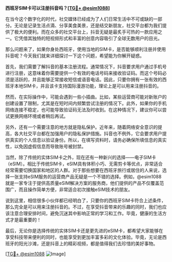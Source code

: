 **西班牙SIM卡可以注册抖音吗？[[TG💪+ @esim1088](https://t.me/s/esim1088)]**

在当今这个数字化的时代，社交媒体已经成为了人们日常生活中不可或缺的一部分。无论是记录生活点滴、分享美食美景，还是结交新朋友，社交平台都为我们提供了极大的便利。而在众多的社交平台上，抖音无疑是最炙手可热的一款应用之一。它凭借其独特的短视频形式和丰富的创意内容吸引了全球无数用户的目光。

那么问题来了，如果你身处西班牙，使用当地的SIM卡，是否能够顺利注册并使用抖音呢？今天我们就来详细探讨一下这个问题，希望能为你解开疑惑。

首先，我们需要了解抖音的基本注册流程。通常情况下，抖音要求用户通过手机号进行注册，这意味着你需要提供一个有效的电话号码来接收验证码。而这个号码必须是活跃的，并且能够正常接收短信或语音电话。因此，只要你拥有一张有效的西班牙本地SIM卡，并且该卡支持国际漫游功能，理论上是可以用来注册抖音的。

然而，在实际操作中，可能会遇到一些小插曲。比如，某些运营商可能对新账户的创建设置了限制，尤其是在短时间内频繁尝试注册的情况下。此外，如果你的手机网络连接不稳定，也可能导致验证码无法及时收到。在这种情况下，建议你可以尝试更换网络环境或者稍后再试。

另外，还有一个需要注意的地方就是隐私保护。近年来，随着网络安全意识的提高，各大社交平台都在加强用户的隐私保护措施。抖音也不例外，它会要求用户提供真实的个人信息以验证身份。所以，在填写资料时，请务必确保所填信息的真实性，以免因虚假信息而导致账号被封禁。

当然，除了传统的实体SIM卡之外，现在还有一种新兴的选择——电子SIM卡（eSIM）。相比于传统SIM卡，eSIM具有体积小巧、无需剪卡等优点，非常适合经常需要切换国家和地区的人群。对于那些想要在西班牙旅行或居住的人来说，选择一张支持eSIM服务的运营商产品无疑是一个不错的选择。例如，@esim1088 就是一家专注于提供高质量eSIM解决方案的服务商，他们提供的产品不仅覆盖范围广，而且操作简单方便，非常适合初次接触eSIM技术的朋友。

说到这里，相信很多小伙伴都已经明白了，只要你的西班牙SIM卡符合上述条件，那么完全是可以用来注册抖音的。不过，在享受抖音带来的乐趣的同时，我们也应该注意合理安排时间，避免沉迷其中影响正常的学习和工作。毕竟，健康的生活方式才是最重要的！

最后，无论你是选择传统的实体SIM卡还是更先进的eSIM卡，都希望大家能够在享受科技带来便利的同时，也能享受到更加丰富多彩的文化体验。毕竟，无论是西班牙的阳光沙滩，还是抖音上的精彩视频，都是值得我们去珍惜的美好事物。

[[TG💪+ @esim1088](https://t.me/s/esim1088) ![Image](https://i.postimg.cc/4NQfJmqS/Snipaste-2025-05-13-00-14-12.png)]